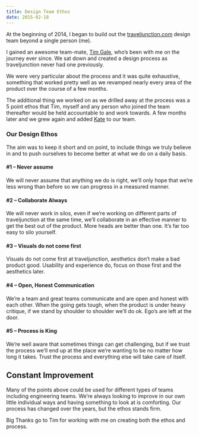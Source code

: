 ```yaml
---
title: Design Team Ethos
date: 2015-02-18
---
```

At the beginning of 2014, I began to build out the [traveljunction.com](https://traveljunction.com "traveljunction.com") design team beyond a single person (me).

I gained an awesome team-mate, [Tim Gale](https://twitter.com/timgale "Tim Gale on Twitter"), who’s been with me on the journey ever since. We sat down and created a design process as traveljunction never had one previously.

We were very particular about the process and it was quite exhaustive, something that worked pretty well as we revamped nearly every area of the product over the course of a few months.

The additional thing we worked on as we drilled away at the process was a 5 point ethos that Tim, myself and any person who joined the team thereafter would be held accountable to and work towards. A few months later and we grew again and added [Kate](https://twitter.com/katerbca "Kate Hatchett on Twitter") to our team.

### Our Design Ethos

The aim was to keep it short and on point, to include things we truly believe in and to push ourselves to become better at what we do on a daily basis.

#### \#1 – Never assume

We will never assume that anything we do is right, we’ll only hope that we’re less wrong than before so we can progress in a measured manner.

#### \#2 – Collaborate Always

We will never work in silos, even if we’re working on different parts of traveljunction at the same time, we’ll collaborate in an effective manner to get the best out of the product. More heads are better than one. It’s far too easy to silo yourself.

#### \#3 – Visuals do not come first

Visuals do not come first at traveljunction, aesthetics don’t make a bad product good. Usability and experience do, focus on those first and the aesthetics later.

#### \#4 – Open, Honest Communication

We’re a team and great teams communicate and are open and honest with each other. When the going gets tough, when the product is under heavy critique, if we stand by shoulder to shoulder we’ll do ok. Ego’s are left at the door.

#### \#5 – Process is King

We’re well aware that sometimes things can get challenging, but if we trust the process we’ll end up at the place we’re wanting to be no matter how long it takes. Trust the process and everything else will take care of itself.

Constant Improvement
--------------------

Many of the points above could be used for different types of teams including engineering teams. We’re always looking to improve in our own little individual ways and having something to look at is comforting. Our process has changed over the years, but the ethos stands firm.

Big Thanks go to Tim for working with me on creating both the ethos and process.
